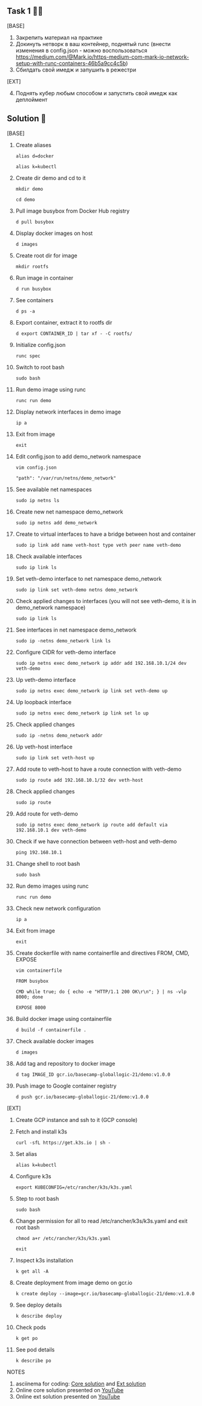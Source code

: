 ## Task 1 :man_technologist:

[BASE]

1. Закрепить материал на практике
2. Докинуть нетворк в ваш контейнер, поднятый runc (внести изменения в config.json - можно воспользоваться https://medium.com/@Mark.io/https-medium-com-mark-io-network-setup-with-runc-containers-46b5a9cc4c5b)
3. Сбилдать свой имедж и запушить в режестри

[EXT]

4. Поднять кубер любым способом и запустить свой имедж как деплоймент

## Solution :monocle_face:

[BASE]
1. Create aliases

    `alias d=docker`

    `alias k=kubectl`

2. Create dir demo and cd to it

    `mkdir demo`

    `cd demo`

3. Pull image busybox from Docker Hub registry

    `d pull busybox`

4. Display docker images on host

    `d images`

5. Create root dir for image

    `mkdir rootfs`

6. Run image in container

    `d run busybox`

7. See containers

    `d ps -a`

8. Export container, extract it to rootfs dir

    `d export CONTAINER_ID | tar xf - -C rootfs/`

9. Initialize config.json

    `runc spec`

10. Switch to root bash

    `sudo bash`

11. Run demo image using runc

    `runc run demo`

12. Display network interfaces in demo image

    `ip a`

13. Exit from image

    `exit`

14. Edit config.json to add demo_network namespace

    `vim config.json`

    `"path": "/var/run/netns/demo_network"`

15. See available net namespaces

    `sudo ip netns ls`

16. Create new net namespace demo_network

    `sudo ip netns add demo_network`

17. Create to virtual interfaces to have a bridge between host and container

    `sudo ip link add name veth-host type veth peer name veth-demo`

18. Check available interfaces

    `sudo ip link ls`

19. Set veth-demo interface to net namespace demo_network
    
    `sudo ip link set veth-demo netns demo_network`

20. Check applied changes to interfaces (you will not see veth-demo, it is in demo_network namespace)

    `sudo ip link ls`

21. See interfaces in net namespace demo_network

    `sudo ip -netns demo_network link ls`

22. Configure CIDR for veth-demo interface

    `sudo ip netns exec demo_network ip addr add 192.168.10.1/24 dev veth-demo`

23. Up veth-demo interface

    `sudo ip netns exec demo_network ip link set veth-demo up`

24. Up loopback interface

    `sudo ip netns exec demo_network ip link set lo up`

25. Check applied changes

    `sudo ip -netns demo_network addr`

26. Up veth-host interface

    `sudo ip link set veth-host up`

26. Add route to veth-host to have a route connection with veth-demo

    `sudo ip route add 192.168.10.1/32 dev veth-host`

27. Check applied changes

    `sudo ip route`

28. Add route for veth-demo

    `sudo ip netns exec demo_network ip route add default via 192.168.10.1 dev veth-demo`

29. Check if we have connection between veth-host and veth-demo

    `ping 192.168.10.1`

30. Change shell to root bash

    `sudo bash`

31. Run demo images using runc

    `runc run demo`

32. Check new network configuration

    `ip a`

33. Exit from image

    `exit`

34. Create dockerfile with name containerfile and directives FROM, CMD, EXPOSE

    `vim containerfile`

    `FROM busybox`

    `CMD while true; do { echo -e "HTTP/1.1 200 OK\r\n"; } | ns -vlp 8000; done`

    `EXPOSE 8000`

35. Build docker image using containerfile

    `d build -f containerfile .`

36. Check available docker images

    `d images`

37. Add tag and repository to docker image

    `d tag IMAGE_ID gcr.io/basecamp-globallogic-21/demo:v1.0.0`

38. Push image to Google container registry

    `d push gcr.io/basecamp-globallogic-21/demo:v1.0.0`

[EXT]

1. Create GCP instance and ssh to it (GCP console)

2. Fetch and install k3s

    `curl -sfL https://get.k3s.io | sh -`

3. Set alias

    `alias k=kubectl`

4. Configure k3s

    `export KUBECONFIG=/etc/rancher/k3s/k3s.yaml`

5. Step to root bash

    `sudo bash`

6. Change permission for all to read /etc/rancher/k3s/k3s.yaml and exit root bash

    `chmod a+r /etc/rancher/k3s/k3s.yaml`

    `exit`

7. Inspect k3s installation

    `k get all -A`

8. Create deployment from image demo on gcr.io

    `k create deploy --image=gcr.io/basecamp-globallogic-21/demo:v1.0.0`

9. See deploy details

    `k describe deploy`

10. Check pods

    `k get po`

11. See pod details

    `k describe po`


NOTES
1. asciinema for coding: [Core solution](https://asciinema.org/a/416595) and [Ext solution](https://asciinema.org/a/dZy24YeAycZSu7HTnH5nrmHWd)
2. Online core solution presented on [YouTube](https://youtu.be/1_cRj-NVCSg)
3. Online ext solution presented on [YouTube](https://youtu.be/PAM0Jw4LN2E) 
